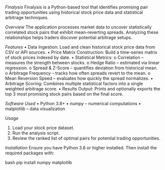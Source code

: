*Finalysis*
Finalysis is a Python-based tool that identifies promising pair trading opportunities using historical stock price data and statistical arbitrage techniques.

*Overview*
The application processes market data to uncover statistically correlated stock pairs that exhibit mean-reverting spreads. Analyzing these relationships helps traders discover potential arbitrage setups.

*Features*
•	Data Ingestion: Load and clean historical stock price data from CSV or API sources.
•	Price Matrix Construction: Build a time-series matrix of stock prices indexed by date.
•	Statistical Metrics:
     o	Correlation – measures the strength between stocks.
     o	Hedge Ratio – estimated via linear regression.
     o	Spread & Z-Score – quantifies deviation from historical mean.
     o	Arbitrage Frequency – tracks how often spreads revert to the mean.
     o	Mean Reversion Speed – evaluates how quickly the spread normalizes.
•	Arbitrage Scoring: Combines multiple statistical factors into a single weighted arbitrage score.
•	Results Output: Prints and optionally exports the top 3 most promising stock pairs based on the final score.

*Software Used*
•	Python 3.8+
•	numpy – numerical computations
•	matplotlib – data visualization

*Usage*
1.	Load your stock price dataset.
2.	Run the analysis script.
3.	Review the ranked list of optimal pairs for potential trading opportunities.

*Installation*
Ensure you have Python 3.8 or higher installed. Then install the required packages with:

bash
pip install numpy matplotlib

